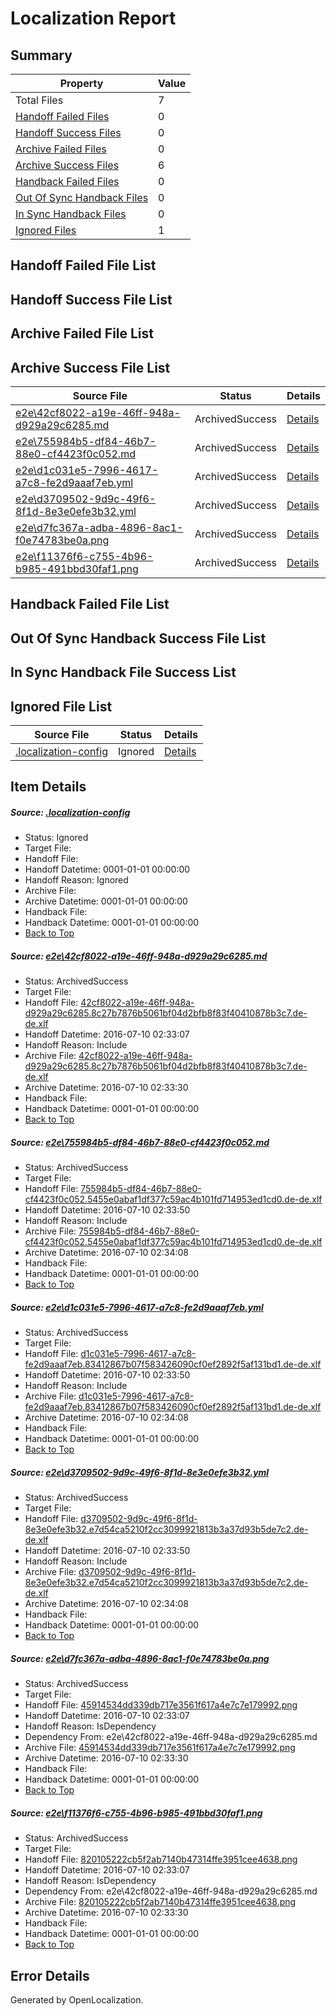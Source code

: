 # <a name='report-top'></a> Localization Report

## Summary
 Property | Value 
 -------- | ----- 
 Total Files | 7
[ Handoff Failed Files ](#handoff-failed-list)| 0
[ Handoff Success Files ](#handoff-success-list)| 0
[ Archive Failed Files ](#archive-failed-list)| 0
[ Archive Success Files ](#archive-success-list)| 6
[ Handback Failed Files ](#handback-failed-list)| 0
[ Out Of Sync Handback Files ](#outofsync-handback-success-list)| 0
[ In Sync Handback Files ](#insync-handback-success-list)| 0
[ Ignored Files ](#ignored-list)| 1

## <a name='handoff-failed-list'></a> Handoff Failed File List

## <a name='handoff-success-list'></a> Handoff Success File List

## <a name='archive-failed-list'></a> Archive Failed File List

## <a name='archive-success-list'></a> Archive Success File List
 Source File | Status | Details 
 ----------- | ------ | ------- 
 [e2e\42cf8022-a19e-46ff-948a-d929a29c6285.md](https://github.com/OpenLocalizationTestOrg/oltest/blob/4c30aae4dfcaf53af360d8fcc3de1dff803d1c11/e2e/42cf8022-a19e-46ff-948a-d929a29c6285.md) | ArchivedSuccess | [Details](#d2e520f8150aae426903b9a11df0cd7e220659811)
 [e2e\755984b5-df84-46b7-88e0-cf4423f0c052.md](https://github.com/OpenLocalizationTestOrg/oltest/blob/a003310177463594bbf70f948e7b8f7a5a262d06/e2e/755984b5-df84-46b7-88e0-cf4423f0c052.md) | ArchivedSuccess | [Details](#0ce34bc15e757a374da5413cc2d74c0fa284e0e22)
 [e2e\d1c031e5-7996-4617-a7c8-fe2d9aaaf7eb.yml](https://github.com/OpenLocalizationTestOrg/oltest/blob/a003310177463594bbf70f948e7b8f7a5a262d06/e2e/d1c031e5-7996-4617-a7c8-fe2d9aaaf7eb.yml) | ArchivedSuccess | [Details](#f34414bb20728b5136388322ccbf4b18e175ec683)
 [e2e\d3709502-9d9c-49f6-8f1d-8e3e0efe3b32.yml](https://github.com/OpenLocalizationTestOrg/oltest/blob/a003310177463594bbf70f948e7b8f7a5a262d06/e2e/d3709502-9d9c-49f6-8f1d-8e3e0efe3b32.yml) | ArchivedSuccess | [Details](#88d5ec8631793703a87237817e6a4690142f37754)
 [e2e\d7fc367a-adba-4896-8ac1-f0e74783be0a.png](https://github.com/OpenLocalizationTestOrg/oltest/blob/4c30aae4dfcaf53af360d8fcc3de1dff803d1c11/e2e/d7fc367a-adba-4896-8ac1-f0e74783be0a.png) | ArchivedSuccess | [Details](#45914534dd339db717e3561f617a4e7c7e1799925)
 [e2e\f11376f6-c755-4b96-b985-491bbd30faf1.png](https://github.com/OpenLocalizationTestOrg/oltest/blob/4c30aae4dfcaf53af360d8fcc3de1dff803d1c11/e2e/f11376f6-c755-4b96-b985-491bbd30faf1.png) | ArchivedSuccess | [Details](#820105222cb5f2ab7140b47314ffe3951cee46386)

## <a name='handback-failed-list'></a> Handback Failed File List

## <a name='outofsync-handback-success-list'></a> Out Of Sync Handback Success File List

## <a name='insync-handback-success-list'></a> In Sync Handback File Success List

## <a name='ignored-list'></a> Ignored File List
 Source File | Status | Details 
 ----------- | ------ | ------- 
 [.localization-config](https://github.com/OpenLocalizationTestOrg/oltest/blob/a003310177463594bbf70f948e7b8f7a5a262d06/.localization-config) | Ignored | [Details](#3d4f252ac210baf56311d7e97dcc2db10974dbd20)

## Item Details
##### <a name='3d4f252ac210baf56311d7e97dcc2db10974dbd20'></a> Source: [.localization-config](https://github.com/OpenLocalizationTestOrg/oltest/blob/a003310177463594bbf70f948e7b8f7a5a262d06/.localization-config)
* Status: Ignored
* Target File: 
* Handoff File: 
* Handoff Datetime: 0001-01-01 00:00:00
* Handoff Reason: Ignored
* Archive File: 
* Archive Datetime: 0001-01-01 00:00:00
* Handback File: 
* Handback Datetime: 0001-01-01 00:00:00
* [Back to Top](#report-top)

##### <a name='d2e520f8150aae426903b9a11df0cd7e220659811'></a> Source: [e2e\42cf8022-a19e-46ff-948a-d929a29c6285.md](https://github.com/OpenLocalizationTestOrg/oltest/blob/4c30aae4dfcaf53af360d8fcc3de1dff803d1c11/e2e/42cf8022-a19e-46ff-948a-d929a29c6285.md)
* Status: ArchivedSuccess
* Target File: 
* Handoff File: [42cf8022-a19e-46ff-948a-d929a29c6285.8c27b7876b5061bf04d2bfb8f83f40410878b3c7.de-de.xlf](https://github.com/OpenLocalizationTestOrg/olhandoff-e2e/blob/ed3780c6eab70eba7cff09030313bca47b92be86/ol-handoff/OpenLocalizationTestOrg/oltest-dede-fly/ci/ht/42cf8022-a19e-46ff-948a-d929a29c6285.8c27b7876b5061bf04d2bfb8f83f40410878b3c7.de-de.xlf)
* Handoff Datetime: 2016-07-10 02:33:07
* Handoff Reason: Include
* Archive File: [42cf8022-a19e-46ff-948a-d929a29c6285.8c27b7876b5061bf04d2bfb8f83f40410878b3c7.de-de.xlf](https://github.com/OpenLocalizationTestOrg/olhandoff-e2e/blob/e51dde33565e0ec48397411d80c65d9101c05a8a/ol-archive/OpenLocalizationTestOrg/oltest-dede-fly/ci/ht/42cf8022-a19e-46ff-948a-d929a29c6285.8c27b7876b5061bf04d2bfb8f83f40410878b3c7.de-de.xlf)
* Archive Datetime: 2016-07-10 02:33:30
* Handback File: 
* Handback Datetime: 0001-01-01 00:00:00
* [Back to Top](#report-top)

##### <a name='0ce34bc15e757a374da5413cc2d74c0fa284e0e22'></a> Source: [e2e\755984b5-df84-46b7-88e0-cf4423f0c052.md](https://github.com/OpenLocalizationTestOrg/oltest/blob/a003310177463594bbf70f948e7b8f7a5a262d06/e2e/755984b5-df84-46b7-88e0-cf4423f0c052.md)
* Status: ArchivedSuccess
* Target File: 
* Handoff File: [755984b5-df84-46b7-88e0-cf4423f0c052.5455e0abaf1df377c59ac4b101fd714953ed1cd0.de-de.xlf](https://github.com/OpenLocalizationTestOrg/olhandoff-e2e/blob/d1c8c1f6465384c65003f748588b55dbcd1e7bec/ol-handoff/OpenLocalizationTestOrg/oltest-dede-fly/ci/ht/755984b5-df84-46b7-88e0-cf4423f0c052.5455e0abaf1df377c59ac4b101fd714953ed1cd0.de-de.xlf)
* Handoff Datetime: 2016-07-10 02:33:50
* Handoff Reason: Include
* Archive File: [755984b5-df84-46b7-88e0-cf4423f0c052.5455e0abaf1df377c59ac4b101fd714953ed1cd0.de-de.xlf](https://github.com/OpenLocalizationTestOrg/olhandoff-e2e/blob/261bb4b9f0c833c31734c62491c5c2ffccc72c67/ol-archive/OpenLocalizationTestOrg/oltest-dede-fly/ci/ht/755984b5-df84-46b7-88e0-cf4423f0c052.5455e0abaf1df377c59ac4b101fd714953ed1cd0.de-de.xlf)
* Archive Datetime: 2016-07-10 02:34:08
* Handback File: 
* Handback Datetime: 0001-01-01 00:00:00
* [Back to Top](#report-top)

##### <a name='f34414bb20728b5136388322ccbf4b18e175ec683'></a> Source: [e2e\d1c031e5-7996-4617-a7c8-fe2d9aaaf7eb.yml](https://github.com/OpenLocalizationTestOrg/oltest/blob/a003310177463594bbf70f948e7b8f7a5a262d06/e2e/d1c031e5-7996-4617-a7c8-fe2d9aaaf7eb.yml)
* Status: ArchivedSuccess
* Target File: 
* Handoff File: [d1c031e5-7996-4617-a7c8-fe2d9aaaf7eb.83412867b07f583426090cf0ef2892f5af131bd1.de-de.xlf](https://github.com/OpenLocalizationTestOrg/olhandoff-e2e/blob/d1c8c1f6465384c65003f748588b55dbcd1e7bec/ol-handoff/OpenLocalizationTestOrg/oltest-dede-fly/ci/ht/d1c031e5-7996-4617-a7c8-fe2d9aaaf7eb.83412867b07f583426090cf0ef2892f5af131bd1.de-de.xlf)
* Handoff Datetime: 2016-07-10 02:33:50
* Handoff Reason: Include
* Archive File: [d1c031e5-7996-4617-a7c8-fe2d9aaaf7eb.83412867b07f583426090cf0ef2892f5af131bd1.de-de.xlf](https://github.com/OpenLocalizationTestOrg/olhandoff-e2e/blob/261bb4b9f0c833c31734c62491c5c2ffccc72c67/ol-archive/OpenLocalizationTestOrg/oltest-dede-fly/ci/ht/d1c031e5-7996-4617-a7c8-fe2d9aaaf7eb.83412867b07f583426090cf0ef2892f5af131bd1.de-de.xlf)
* Archive Datetime: 2016-07-10 02:34:08
* Handback File: 
* Handback Datetime: 0001-01-01 00:00:00
* [Back to Top](#report-top)

##### <a name='88d5ec8631793703a87237817e6a4690142f37754'></a> Source: [e2e\d3709502-9d9c-49f6-8f1d-8e3e0efe3b32.yml](https://github.com/OpenLocalizationTestOrg/oltest/blob/a003310177463594bbf70f948e7b8f7a5a262d06/e2e/d3709502-9d9c-49f6-8f1d-8e3e0efe3b32.yml)
* Status: ArchivedSuccess
* Target File: 
* Handoff File: [d3709502-9d9c-49f6-8f1d-8e3e0efe3b32.e7d54ca5210f2cc3099921813b3a37d93b5de7c2.de-de.xlf](https://github.com/OpenLocalizationTestOrg/olhandoff-e2e/blob/d1c8c1f6465384c65003f748588b55dbcd1e7bec/ol-handoff/OpenLocalizationTestOrg/oltest-dede-fly/ci/ht/d3709502-9d9c-49f6-8f1d-8e3e0efe3b32.e7d54ca5210f2cc3099921813b3a37d93b5de7c2.de-de.xlf)
* Handoff Datetime: 2016-07-10 02:33:50
* Handoff Reason: Include
* Archive File: [d3709502-9d9c-49f6-8f1d-8e3e0efe3b32.e7d54ca5210f2cc3099921813b3a37d93b5de7c2.de-de.xlf](https://github.com/OpenLocalizationTestOrg/olhandoff-e2e/blob/261bb4b9f0c833c31734c62491c5c2ffccc72c67/ol-archive/OpenLocalizationTestOrg/oltest-dede-fly/ci/ht/d3709502-9d9c-49f6-8f1d-8e3e0efe3b32.e7d54ca5210f2cc3099921813b3a37d93b5de7c2.de-de.xlf)
* Archive Datetime: 2016-07-10 02:34:08
* Handback File: 
* Handback Datetime: 0001-01-01 00:00:00
* [Back to Top](#report-top)

##### <a name='45914534dd339db717e3561f617a4e7c7e1799925'></a> Source: [e2e\d7fc367a-adba-4896-8ac1-f0e74783be0a.png](https://github.com/OpenLocalizationTestOrg/oltest/blob/4c30aae4dfcaf53af360d8fcc3de1dff803d1c11/e2e/d7fc367a-adba-4896-8ac1-f0e74783be0a.png)
* Status: ArchivedSuccess
* Target File: 
* Handoff File: [45914534dd339db717e3561f617a4e7c7e179992.png](https://github.com/OpenLocalizationTestOrg/olhandoff-e2e/blob/ed3780c6eab70eba7cff09030313bca47b92be86/ol-handoff/OpenLocalizationTestOrg/oltest-dede-fly/ci/ht/45914534dd339db717e3561f617a4e7c7e179992.png)
* Handoff Datetime: 2016-07-10 02:33:07
* Handoff Reason: IsDependency
* Dependency From: e2e\42cf8022-a19e-46ff-948a-d929a29c6285.md
* Archive File: [45914534dd339db717e3561f617a4e7c7e179992.png](https://github.com/OpenLocalizationTestOrg/olhandoff-e2e/blob/e51dde33565e0ec48397411d80c65d9101c05a8a/ol-archive/OpenLocalizationTestOrg/oltest-dede-fly/ci/ht/45914534dd339db717e3561f617a4e7c7e179992.png)
* Archive Datetime: 2016-07-10 02:33:30
* Handback File: 
* Handback Datetime: 0001-01-01 00:00:00
* [Back to Top](#report-top)

##### <a name='820105222cb5f2ab7140b47314ffe3951cee46386'></a> Source: [e2e\f11376f6-c755-4b96-b985-491bbd30faf1.png](https://github.com/OpenLocalizationTestOrg/oltest/blob/4c30aae4dfcaf53af360d8fcc3de1dff803d1c11/e2e/f11376f6-c755-4b96-b985-491bbd30faf1.png)
* Status: ArchivedSuccess
* Target File: 
* Handoff File: [820105222cb5f2ab7140b47314ffe3951cee4638.png](https://github.com/OpenLocalizationTestOrg/olhandoff-e2e/blob/ed3780c6eab70eba7cff09030313bca47b92be86/ol-handoff/OpenLocalizationTestOrg/oltest-dede-fly/ci/ht/820105222cb5f2ab7140b47314ffe3951cee4638.png)
* Handoff Datetime: 2016-07-10 02:33:07
* Handoff Reason: IsDependency
* Dependency From: e2e\42cf8022-a19e-46ff-948a-d929a29c6285.md
* Archive File: [820105222cb5f2ab7140b47314ffe3951cee4638.png](https://github.com/OpenLocalizationTestOrg/olhandoff-e2e/blob/e51dde33565e0ec48397411d80c65d9101c05a8a/ol-archive/OpenLocalizationTestOrg/oltest-dede-fly/ci/ht/820105222cb5f2ab7140b47314ffe3951cee4638.png)
* Archive Datetime: 2016-07-10 02:33:30
* Handback File: 
* Handback Datetime: 0001-01-01 00:00:00
* [Back to Top](#report-top)


## Error Details

Generated by OpenLocalization.
